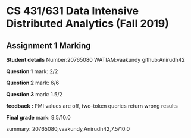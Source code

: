 # CS 431/631 Data Intensive Distributed Analytics (Fall 2019)
## Assignment 1 Marking

**Student details**
Number:20765080
WATIAM:vaakundy
github:Anirudh42

**Question 1**
mark: 2/2

**Question 2**
mark: 6/6

**Question 3**
mark: 1.5/2

**feedback :** PMI values are off, two-token queries return wrong results

**Final grade**
mark: 9.5/10.0

summary: 20765080,vaakundy,Anirudh42,7.5/10.0

